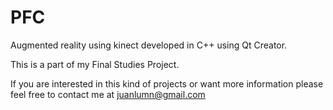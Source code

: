 PFC
===

Augmented reality using kinect developed in C++ using Qt Creator.

This is a part of my Final Studies Project. 

If you are interested in this kind of projects or want more information please feel free to contact me at juanlumn@gmail.com
